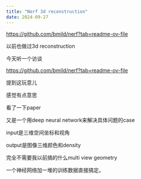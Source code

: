 ```yaml
---
title: "Nerf 3d reconstruction"
date: 2024-09-27
---
```


<a href="https://github.com/bmild/nerf?tab=readme-ov-file">https://github.com/bmild/nerf?tab=readme-ov-file</a>

以前也做过3d reconstruction

今天听一个访谈

<a href="https://github.com/bmild/nerf?tab=readme-ov-file">https://github.com/bmild/nerf?tab=readme-ov-file</a>

提到这玩意儿

感觉有点意思

看了一下paper

又是一个用deep neural network来解决具体问题的case

input是三维空间坐标和视角

output是图像三维颜色和density

完全不需要我以前搞的什么multi view geometry

一个神经网络加一堆的训练数据直接搞定。
